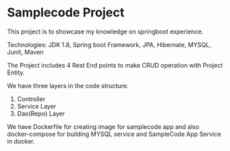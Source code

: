 # Samplecode Project

This project is to showcase my knowledge on springboot experience.

Technologies:
JDK 1.8, Spring boot Framework, JPA, Hibernate, MYSQL, Junit, Maven 

The Project includes 4 Rest End points to make CRUD operation 
with Project Entity.

We have three layers in the code structure.
1. Controller
2. Service Layer
3. Dao(Repo) Layer

We have Dockerfile for creating image for samplecode app and also 
docker-compose for building MYSQL service and SampleCode App Service in docker.
